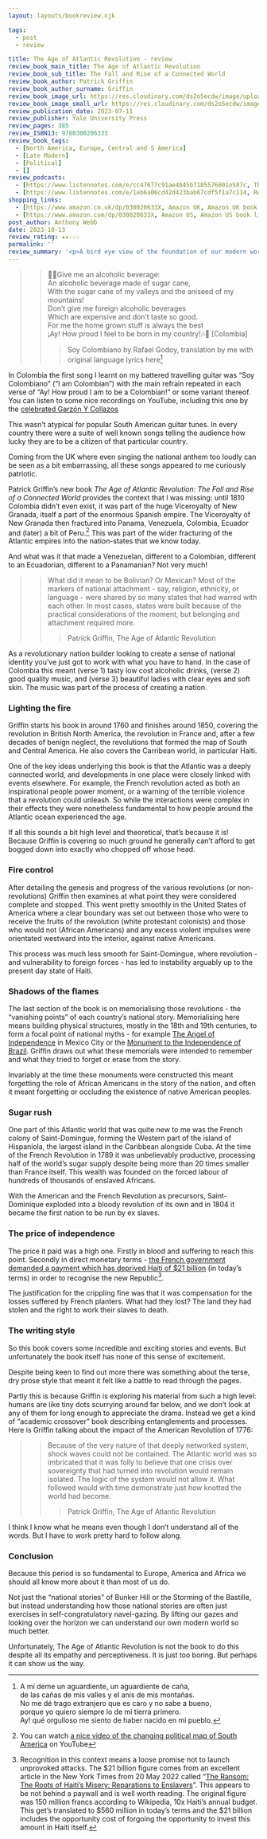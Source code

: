 ```yaml
---
layout: layouts/bookreview.njk

tags:
  - post
  - review

title: The Age of Atlantic Revolution - review
review_book_main_title: The Age of Atlantic Revolution
review_book_sub_title: The Fall and Rise of a Connected World
review_book_author: Patrick Griffin
review_book_author_surname: Griffin
review_book_image_url: https://res.cloudinary.com/ds2o5ecdw/image/upload/acovers/030020633X.02._SCL_.jpg
review_book_image_small_url: https://res.cloudinary.com/ds2o5ecdw/image/upload/acovers/030020633X.02._SCM_.jpg
review_publication_date: 2023-07-11
review_publisher: Yale University Press
review_pages: 385
review_ISBN13: 9780300206333
review_book_tags:
  - [North America, Europe, Central and S America]
  - [Late Modern]
  - [Political]
  - []
review_podcasts:
  - [https://www.listennotes.com/e/cc47677c91ae4b45b7185576801e587c, The Last Best Hope?, The 1776 Episode]
  - [https://www.listennotes.com/e/1eb6a06cd42d423bab67cdf5f1a7c114, Revolution 250 Podcast, Revolutionary America the Atlantic World & the British Empire with Patrick Griffin]
shopping_links:
  - [https://www.amazon.co.uk/dp/030020633X, Amazon UK, Amazon UK book link]
  - [https://www.amazon.com/dp/030020633X, Amazon US, Amazon US book link]
post_author: Anthony Webb
date: 2023-10-13
review_rating: ★★☆☆☆
permalink: ''
review_summary: '<p>A bird eye view of the foundation of our modern world of nation states, in the connected revolutions around the Atlantic in the late 18th and early 19th century.</p><p>Griffin provides a welcome challenge to the often blinkered national histories that can dominate our view of the past. But despite all the learning, empathy and insight, this book is just too dry to turn the world upside-down.</p>'
---
```

>> 🎵🎶Give me an alcoholic beverage:  
An alcoholic beverage made of sugar cane,  
With the sugar cane of my valleys and the aniseed of my mountains!  
Don’t give me foreign alcoholic beverages  
Which are expensive and don’t taste so good.  
For me the home grown stuff is always the best  
¡Ay! How proud I feel to be born in my country!🎶🎵 [Colombia]
>>> Soy Colombiano by Rafael Godoy, translation by me with original language lyrics here[^1]

In Colombia the first song I learnt on my battered travelling guitar was “Soy Colombiano” (“I am Colombian”) with the main refrain repeated in each verse of “Ay! How proud I am to be a Colombian!” or some variant thereof. You can listen to some nice recordings on YouTube, including this one by the [celebrated Garzón Y Collazos](https://www.youtube.com/watch?v=wAxe3Uj_Gk8)

This wasn’t atypical for popular South American guitar tunes. In every country there were a suite of well known songs telling the audience how lucky they are to be a citizen of that particular country.

Coming from the UK where even singing the national anthem too loudly can be seen as a bit embarrassing, all these songs appeared to me curiously patriotic.

Patrick Griffin’s new book _The Age of Atlantic Revolution: The Fall and Rise of a Connected World_ provides the context that I was missing: until 1810 Colombia didn’t even exist, it was part of the huge Viceroyalty of New Granada, itself a part of the enormous Spanish empire. The Viceroyalty of New Granada then fractured into Panama, Venezuela, Colombia, Ecuador and (later) a bit of Peru.[^2] This was part of the wider fracturing of the Atlantic empires into the nation-states that we know today.

And what was it that made a Venezuelan, different to a Colombian, different to an Ecuadorian, different to a Panamanian? Not very much!

>> What did it mean to be Bolivian? Or Mexican? Most of the markers of national attachment - say, religion, ethnicity, or language - were shared by so many states that had warred with each other. In most cases, states were built because of the practical considerations of the moment, but belonging and attachment required more.
>>> Patrick Griffin, The Age of Atlantic Revolution

As a revolutionary nation builder looking to create a sense of national identity you’ve just got to work with what you have to hand. In the case of Colombia this meant (verse 1) tasty low cost alcoholic drinks, (verse 2) good quality music, and (verse 3) beautiful ladies with clear eyes and soft skin. The music was part of the process of creating a nation.

### Lighting the fire

Griffin starts his book in around 1760 and finishes around 1850, covering the revolution in British North America, the revolution in France and, after a few decades of benign neglect, the revolutions that formed the map of South and Central America. He also covers the Carribean world, in particular Haiti.

One of the key ideas underlying this book is that the Atlantic was a deeply connected world, and developments in one place were closely linked with events elsewhere. For example, the French revolution acted as both an inspirational people power moment, or a warning of the terrible violence that a revolution could unleash. So while the interactions were complex in their effects they were nonetheless fundamental to how people around the Atlantic ocean experienced the age.

If all this sounds a bit high level and theoretical, that’s because it is! Because Griffin is covering so much ground he generally can’t afford to get bogged down into exactly who chopped off whose head.

### Fire control

After detailing the genesis and progress of the various revolutions (or non-revolutions) Griffin then examines at what point they were considered complete and stopped. This went pretty smoothly in the United States of America where a clear boundary was set out between those who were to receive the fruits of the revolution (white protestant colonists) and those who would not (African Americans) and any excess violent impulses were orientated westward into the interior, against native Americans.

This process was much less smooth for Saint-Domingue, where revolution - and vulnerability to foreign forces - has led to instability arguably up to the present day state of Haiti.

### Shadows of the flames

The last section of the book is on memorialising those revolutions - the “vanishing points” of each country’s national story. Memorialising here means building physical structures, mostly in the 18th and 19th centuries, to form a focal point of national myths - for example [The Angel of Independence](https://en.wikipedia.org/wiki/Angel_of_Independence) in Mexico City or the [Monument to the Independence of Brazil](https://en.wikipedia.org/wiki/Monument_to_the_Independence_of_Brazil#/media/File:Monumento_%C3%A0_Independ%C3%AAncia_02.jpg). Griffin draws out what these memorials were intended to remember and what they tried to forget or erase from the story.

Invariably at the time these monuments were constructed this meant forgetting the role of African Americans in the story of the nation, and often it meant forgetting or occluding the existence of native American peoples.

### Sugar rush

One part of this Atlantic world that was quite new to me was the French colony of Saint-Domingue, forming the Western part of the island of Hispaniola, the largest island in the Caribbean alongside Cuba. At the time of the French Revolution in 1789 it was unbelievably productive, processing half of the world’s sugar supply despite being more than 20 times smaller than France itself. This wealth was founded on the forced labour of hundreds of thousands of enslaved Africans.

With the American and the French Revolution as precursors, Saint-Dominique exploded into a bloody revolution of its own and in 1804 it became the first nation to be run by ex slaves.

### The price of independence

The price it paid was a high one. Firstly in blood and suffering to reach this point. Secondly in direct monetary terms - [the French government demanded a payment which has deprived Haiti of $21 billion](https://www.nytimes.com/2022/05/20/world/americas/haiti-history-colonized-france.html) (in today’s terms) in order to recognise the new Republic[^3].

The justification for the crippling fine was that it was compensation for the losses suffered by French planters. What had they lost? The land they had stolen and the right to work their slaves to death.

### The writing style

So this book covers some incredible and exciting stories and events. But unfortunately the book itself has none of this sense of excitement.

Despite being keen to find out more there was something about the terse, dry prose style that meant it felt like a battle to read through the pages.

Partly this is because Griffin is exploring his material from such a high level: humans are like tiny dots scurrying around far below, and we don’t look at any of them for long enough to appreciate the drama. Instead we get a kind of “academic crossover” book describing entanglements and processes. Here is Griffin talking about the impact of the American Revolution of 1776:

>> Because of the very nature of that deeply networked system, shock waves could not be contained. The Atlantic world was so imbricated that it was folly to believe that one crisis over sovereignty that had turned into revolution would remain isolated. The logic of the system would not allow it. What followed would with time demonstrate just how knotted the world had become.
>>> Patrick Griffin, The Age of Atlantic Revolution

I think I know what he means even though I don’t understand all of the words. But I have to work pretty hard to follow along.

### Conclusion

Because this period is so fundamental to Europe, America and Africa we should all know more about it than most of us do.

Not just the “national stories” of Bunker Hill or the Storming of the Bastille, but instead understanding how those national stories are often just exercises in self-congratulatory navel-gazing. By lifting our gazes and looking over the horizon we can understand our own modern world so much better.

Unfortunately, The Age of Atlantic Revolution is not the book to do this despite all its empathy and perceptiveness. It is just too boring. But perhaps it can show us the way.



[^1]: A mí deme un aguardiente, un aguardiente de caña,  
de las cañas de mis valles y el anís de mis montañas.  
No me dé trago extranjero que es caro y no sabe a bueno,  
porque yo quiero siempre lo de mi tierra primero.  
Ay! qué orgulloso me siento de haber nacido en mi pueblo.

[^2]: You can watch [a nice video of the changing political map of South America](https://www.youtube.com/watch?v=UULp33MNNNE) on YouTube

[^3]: Recognition in this context means a loose promise not to launch unprovoked attacks. The $21 billion figure comes from an excellent article in the New York Times from 20 May 2022 called “[The Ransom: The Roots of Haiti’s Misery: Reparations to Enslavers](https://www.nytimes.com/2022/05/20/world/americas/haiti-history-colonized-france.html)”. This appears to be not behind a paywall and is well worth reading. The original figure was 150 million francs according to Wikipedia, 10x Haiti’s annual budget. This get’s translated to $560 million in today’s terms and the $21 billion includes the opportunity cost of forgoing the opportunity to invest this amount in Haiti itself. 
